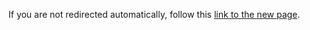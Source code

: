 <html>
  <head>
    <meta http-equiv="refresh" content="0; url=https://ale.farama.org/environments/donkey_kong">
    <title>Redirecting to Atari Documentation's new home</title>
  </head>
  <body>
    <p>If you are not redirected automatically, follow this <a href="https://ale.farama.org/environments/donkey_kong">link to the new page</a>.</p>
  </body>
</html>
